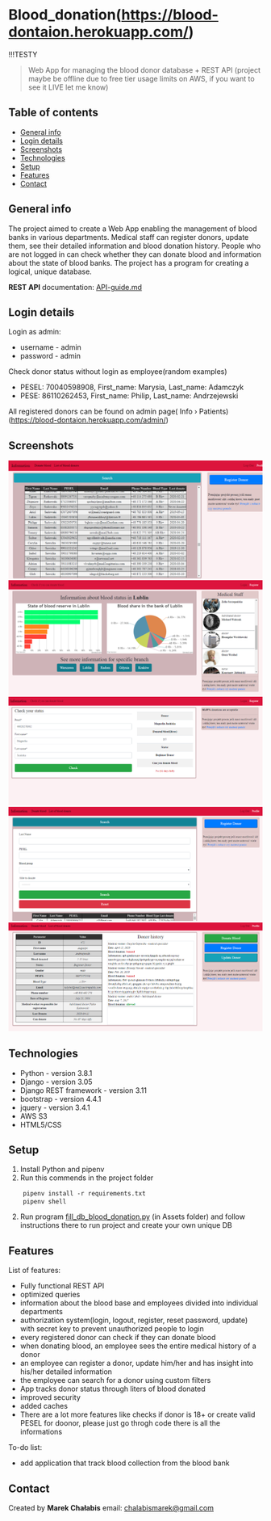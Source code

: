 # Blood_donation(https://blood-dontaion.herokuapp.com/)
!!!TESTY
> Web App for managing the blood donor database + REST API (project maybe be offline due to free tier usage limits on AWS, if you want to see it LIVE let me know)



## Table of contents

- [General info](#general-info)
- [Login details](#login-details)
- [Screenshots](#screenshots)
- [Technologies](#technologies)
- [Setup](#setup)
- [Features](#features)
- [Contact](#contact)

## General info

The project aimed to create a Web App enabling the management of blood banks in various departments. Medical staff can
register donors, update them, see their detailed information and blood donation history.
People who are not logged in can check whether they can donate blood and information about the state of blood banks.
The project has a program for creating a logical, unique database.

<b>REST API</b> documentation: [API-guide.md](api/API-guide.md)

## Login details

Login as admin:

- username - admin
- password - admin

Check donor status without login as employee(random examples)

- PESEL: 70040598908, First_name: Marysia, Last_name: Adamczyk
- PESE: 86110262453, First_name: Philip, Last_name: Andrzejewski

All registered donors can be found on admin page( Info › Patients)(https://blood-dontaion.herokuapp.com/admin/)

## Screenshots

![list_donor](Assets/img/list_donor.PNG)
![branch](Assets/img/branch.PNG)
![donor_info](Assets/img/donor_info.PNG)
![filtry](Assets/img/filtry.PNG)
![info_donor](Assets/img/info_donor.PNG)

## Technologies

- Python - version 3.8.1
- Django - version 3.05
- Django REST framework - version 3.11
- bootstrap - version 4.4.1
- jquery - version 3.4.1
- AWS S3
- HTML5/CSS

## Setup

1. Install Python and pipenv 
2. Run this commends in the project folder
```
    pipenv install -r requirements.txt
    pipenv shell
```
2. Run program [fill_db_blood_donation.py](Assets/fill_db_blood_donation.py) (in Assets folder) and follow instructions there to run project and create your own unique DB

## Features

List of features:

- Fully functional REST API
- optimized queries
- information about the blood base and employees divided into individual departments
- authorization system(login, logout, register, reset password, update) with secret key to prevent unauthorized people to login
- every registered donor can check if they can donate blood
- when donating blood, an employee sees the entire medical history of a donor
- an employee can register a donor, update him/her and has insight into his/her detailed information
- the employee can search for a donor using custom filters
- App tracks donor status through liters of blood donated
- improved security
- added caches
- There are a lot more features like checks if donor is 18+ or create valid PESEL for doonor, please just go throgh code there is all
  the informations

To-do list:

- add application that track blood collection from the blood bank

## Contact

Created by <b>Marek Chałabis</b> email: chalabismarek@gmail.com
